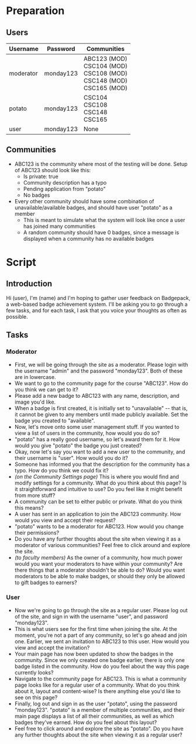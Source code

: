 # Preparation

## Users

Username | Password | Communities
---|---|---
moderator | monday123 | ABC123 (MOD)<br/>CSC104 (MOD)<br/>CSC108 (MOD)<br/>CSC148 (MOD)<br/>CSC165 (MOD)
potato | monday123 | CSC104<br/>CSC108<br/>CSC148<br/>CSC165
user | monday123 | None

## Communities

* ABC123 is the community where most of the testing will be done. Setup of ABC123 should look like this:
    * Is private: true
    * Community description has a typo
    * Pending application from "potato"
    * No badges
* Every other community should have some combination of unavailable/available badges, and should have user "potato" as a member
    * This is meant to simulate what the system will look like once a user has joined many communities
    * A random community should have 0 badges, since a message is displayed when a community has no available badges

# Script

## Introduction

Hi (user), I'm (name) and I'm hoping to gather user feedback on Badgepack, a web-based badge achievement system. I'll be asking you to go through a few tasks, and for each task, I ask that you voice your thoughts as often as possible.

## Tasks

### Moderator

* First, we will be going through the site as a moderator. Please login with the username "admin" and the password "monday123". Both of these are in lowercase.
* We want to go to the community page for the course "ABC123". How do you think we can get to it?
* Please add a new badge to ABC123 with any name, description, and image you'd like.
* When a badge is first created, it is initially set to "unavailable" -- that is, it cannot be given to any members until made publicly available. Set the badge you created to "available".
* Now, let's move onto some user management stuff. If you wanted to view a list of users in the community, how would you do so?
* "potato" has a really good username, so let's award them for it. How would you give "potato" the badge you just created?
* Okay, now let's say you want to add a new user to the community, and their username is "user". How would you do it?
* Someone has informed you that the description for the community has a typo. How do you think we could fix it?
* _(on the Community Settings page)_ This is where you would find and modify settings for a community. What do you think about this page? Is it straightforward and intuitive to use? Do you feel like it might benefit from more stuff?
* A community can be set to either public or private. What do you think this means?
* A user has sent in an application to join the ABC123 community. How would you view and accept their request?
* "potato" wants to be a moderator for ABC123. How would you change their permissions?
* Do you have any further thoughts about the site when viewing it as a moderator of various communities? Feel free to click around and explore the site.
* _(to faculty members)_ As the owner of a community, how much power would you want your moderators to have within your community? Are there things that a moderator shouldn't be able to do? Would you want moderators to be able to make badges, or should they only be allowed to gift badges to earners?

### User

* Now we're going to go through the site as a regular user. Please log out of the site, and sign in with the username "user", and password "monday123".
* This is what users see for the first time when joining the site. At the moment, you're not a part of any community, so let's go ahead and join one. Earlier, we sent an invitation to ABC123 to this user. How would you view and accept the invitation?
* Your main page has now been updated to show the badges in the community. Since we only created one badge earlier, there is only one badge listed in the community. How do you feel about the way this page currently looks?
* Navigate to the community page for ABC123. This is what a community page looks like for a regular user of a community. What do you think about it, layout and content-wise? Is there anything else you'd like to see on this page?
* Finally, log out and sign in as the user "potato", using the password "monday123". "potato" is a member of multiple communities, and their main page displays a list of all their communities, as well as which badges they've earned. How do you feel about this layout?
* Feel free to click around and explore the site as "potato". Do you have any further thoughts about the site when viewing it as a regular user?
